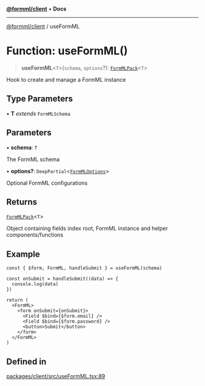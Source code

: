 [**@formml/client**](../README.md) • **Docs**

---

[@formml/client](../globals.md) / useFormML

# Function: useFormML()

> **useFormML**\<`T`\>(`schema`, `options`?): [`FormMLPack`](../interfaces/FormMLPack.md)\<`T`\>

Hook to create and manage a FormML instance

## Type Parameters

• **T** _extends_ `FormMLSchema`

## Parameters

• **schema**: `T`

The FormML schema

• **options?**: `DeepPartial`\<[`FormMLOptions`](../type-aliases/FormMLOptions.md)\>

Optional FormML configurations

## Returns

[`FormMLPack`](../interfaces/FormMLPack.md)\<`T`\>

Object containing fields index root, FormML instance and helper components/functions

## Example

```tsx
const { $form, FormML, handleSubmit } = useFormML(schema)

const onSubmit = handleSubmit((data) => {
  console.log(data)
})

return (
  <FormML>
    <form onSubmit={onSubmit}>
      <Field $bind={$form.email} />
      <Field $bind={$form.password} />
      <button>Submit</button>
    </form>
  </FormML>
)
```

## Defined in

[packages/client/src/useFormML.tsx:89](https://github.com/formml/formml/blob/72da07b448131bd3f04929d1b1f639a533f113d9/packages/client/src/useFormML.tsx#L89)
